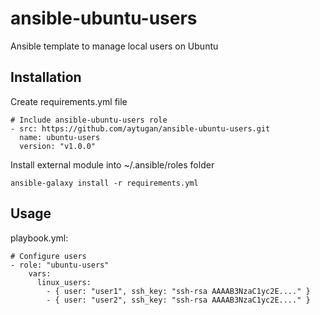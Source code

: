 # ansible-ubuntu-users
Ansible template to manage local users on Ubuntu

## Installation

Create requirements.yml file

```
# Include ansible-ubuntu-users role
- src: https://github.com/aytugan/ansible-ubuntu-users.git
  name: ubuntu-users
  version: "v1.0.0"
```

Install external module into ~/.ansible/roles folder

```
ansible-galaxy install -r requirements.yml
```

## Usage

playbook.yml:

```
# Configure users
- role: "ubuntu-users"
    vars:
      linux_users:
        - { user: "user1", ssh_key: "ssh-rsa AAAAB3NzaC1yc2E...." }
        - { user: "user2", ssh_key: "ssh-rsa AAAAB3NzaC1yc2E...." }
```        
